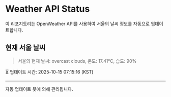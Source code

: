 
# Weather API Status

이 리포지토리는 OpenWeather API를 사용하여 서울의 날씨 정보를 자동으로 업데이트합니다.

## 현재 서울 날씨
> 서울의 현재 날씨: overcast clouds, 온도: 17.41°C, 습도: 90%

⏳ 업데이트 시간: 2025-10-15 07:15:16 (KST)

---
자동 업데이트 봇에 의해 관리됩니다.
